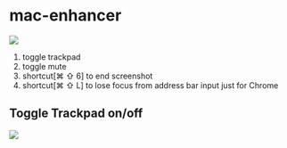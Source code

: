 # mac-enhancer

[![](https://img.shields.io/badge/version-v1.3-green)](./Mac%20Enhancer.alfredworkflow)


1. toggle trackpad
2. toggle mute
3. shortcut[⌘ ⇧ 6] to end screenshot
5. shortcut[⌘ ⇧ L] to lose focus from address bar input
   just for Chrome

## Toggle Trackpad on/off

![](./screenshot.png)
